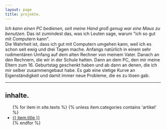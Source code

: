 ```yaml
---
layout: page
title: projekte.
---
```


*Ich kann einen PC bedienen, seit meine Hand groß genug war eine Maus zu benutzen.* Das ist zumindest das, was ich Leuten sage, warum "ich so gut mit Computern kann". <br>
Die Wahrheit ist, dass ich gut mit Computern umgehen kann, weil ich es schon seit ewig und drei Tagen mache. Anfangs natürlich in einem sehr rudimentären Umfang auf dem alten Rechner von meinem Vater. Danach an den Rechnern, die wir in der Schule hatten. Dann an dem PC, den mir meine Eltern zum 16. Geburtstag geschenkt haben und ab dann an denen, die ich mir selber zusammengebaut habe. Es gab eine stetige Kurve an Eigenständigkeit und damit immer neue Probleme, die es zu lösen gab. 


<hr>

<div class="toc">
  <h2>inhalte.</h2>
  <ul class="texts">
  {% for item in site.texts %}
    {% unless item.categories contains 'artikel' %}
    <li class="text-title">
      <a href="{{ site.baseurl }}{{ item.url }}">
        {{ item.title }}
      </a>
    </li>
  {% endfor %}
  </ul>
</div>
